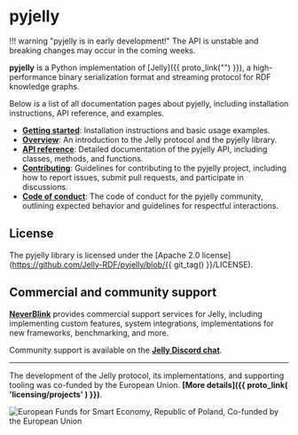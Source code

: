 # pyjelly

!!! warning "pyjelly is in early development!"
    The API is unstable and breaking changes may occur in the coming weeks.

**pyjelly** is a Python implementation of [Jelly]({{ proto_link("") }}), a high-performance binary serialization format and streaming protocol for RDF knowledge graphs. 

Below is a list of all documentation pages about pyjelly, including installation instructions, API reference, and examples.

- **[Getting started](getting-started.md)**: Installation instructions and basic usage examples.
- **[Overview](overview.md)**: An introduction to the Jelly protocol and the pyjelly library.
- **[API reference](api.md)**: Detailed documentation of the pyjelly API, including classes, methods, and functions.
- **[Contributing](contributing/index.md)**: Guidelines for contributing to the pyjelly project, including how to report issues, submit pull requests, and participate in discussions.
- **[Code of conduct](contributing/code_of_conduct.md)**: The code of conduct for the pyjelly community, outlining expected behavior and guidelines for respectful interactions.

## License

The pyjelly library is licensed under the [Apache 2.0 license](https://github.com/Jelly-RDF/pyjelly/blob/{{ git_tag() }}/LICENSE).

## Commercial and community support

**[NeverBlink](https://neverblink.eu)** provides commercial support services for Jelly, including implementing custom features, system integrations, implementations for new frameworks, benchmarking, and more.

Community support is available on the **[Jelly Discord chat](https://discord.gg/A8sN5XwVa5)**.

----

The development of the Jelly protocol, its implementations, and supporting tooling was co-funded by the European Union. **[More details]({{ proto_link( 'licensing/projects' ) }})**.

![European Funds for Smart Economy, Republic of Poland, Co-funded by the European Union](assets/featured/feng_rp_eu.png)